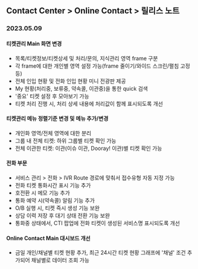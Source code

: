 ## Contact Center > Online Contact > 릴리스 노트

### 2023.05.09

#### 티켓관리 Main 화면 변경
- 목록/티켓정보/티켓상세 및 처리/문의, 지식관리 영역 frame 구분
- 각 frame에 대한 개인별 영역 설정 가능(frame 줄이기/와이드 스크린/펼침 고정 등)
- 전체 인입 현황 및 전화 인입 현황 미니 전광판 제공
- My 현황(처리중, 보류중, 약속콜, 이관중)을 통한 quick 검색
- '중요' 티켓 설정 후 모아보기 가능
- 티켓 처리 진행 시, 처리 상세 내용에 처리값이 함께 표시되도록 개선

#### 티켓관리 메뉴 정렬기준 변경 및 메뉴 추가/변경
- 개인화 영역/전체 영역에 대한 분리
- 그룹 내 전체 티켓: 하위 그룹별 티켓 확인 가능
- 전체 이관한 티켓: 이관(이슈 이관, Dooray! 이관)별 티켓 확인 가능

#### 전화 부문
- 서비스 관리 > 전화 > IVR Route 경로에 맞춰서 접수유형 자동 지정 가능
- 전화 티켓 통화시간 표시 기능 추가
- 호전환 시 메모 기능 추가
- 통화 예약 시(약속콜) 알림 기능 추가
- O/B 실행 시, 티켓 즉시 생성 기능 보완
- 상담 이력 저장 후 대기 상태 전환 기능 보완
- 통화중 상태에서, CTI 팝업에 전화 티켓이 생성된 서비스명 표시되도록 개선

#### Online Contact Main 대시보드 개선
- 금일 개인/채널별 티켓 현황 추가, 최근 24시간 티켓 현황 그래프에 '채널' 조건 추가되어 채널별로 데이터 조회 가능